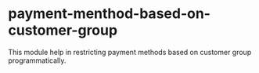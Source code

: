 # payment-menthod-based-on-customer-group
This module help in restricting payment methods based on customer group programmatically.
